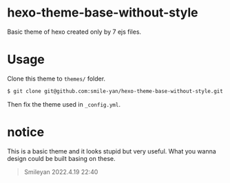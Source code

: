 # hexo-theme-base-without-style
Basic theme of hexo created only by 7 ejs files.

# Usage

Clone this theme to `themes/` folder.

```bash
$ git clone git@github.com:smile-yan/hexo-theme-base-without-style.git themes/base
```

Then fix the theme used in `_config.yml`.

# notice

This is a basic theme and it looks stupid but very useful. What you wanna design could be built basing on these.

> Smileyan
> 2022.4.19 22:40

